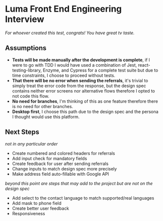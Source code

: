# Luma Front End Engineering Interview

*For whoever created this test, congrats! You have great tv taste.* 

## Assumptions
- **Tests will be made manually after the development is complete**, if I were to go with TDD I would have used a combination of Jest, react-testing-library, Enzyme, and Cypress for a complete test suite but due to time constraints, I choose to proceed without tests.
- **That there will be no error when sending the referrals**, it's trivial to simply treat the error code from the response, but the design spec contains neither error screens nor alternative flows therefore I opted to not code this flow.
- **No need for branches**, I'm thinking of this as one feature therefore there is no need for other branches.
- **Desktop first**, I choose this path due to the design spec and the persona I thought would use this platform.

## Next Steps
*not in any particular order*
- Create numbered and colored headers for referrals
- Add input check for mandatory fields
- Create feedback for user after sending referrals
- Change inputs to match design spec more precisely
- Make address field auto-fillable with Google API

*beyond this point are steps that may add to the project but are not on the design spec*
- Add select to the contact language to match supported/real languages
- Add mask to phone field
- Create better user feedback
- Responsiveness